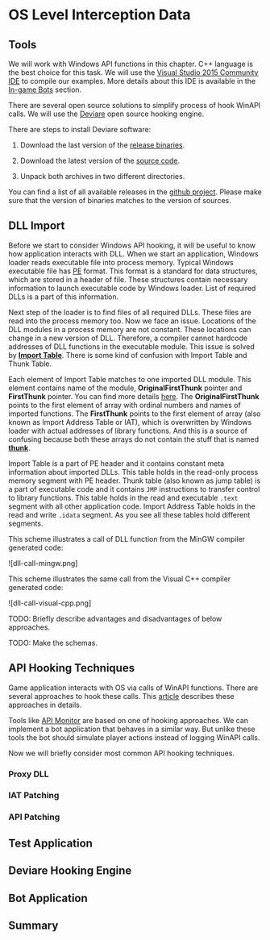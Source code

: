 # OS Level Interception Data

## Tools

We will work with Windows API functions in this chapter. C++ language is the best choice for this task. We will use the [Visual Studio 2015 Community IDE](https://www.visualstudio.com/en-us/products/visual-studio-express-vs.aspx#) to compile our examples. More details about this IDE is available in the [In-game Bots](../InGameBots/tools.md) section.

There are several open source solutions to simplify process of hook WinAPI calls. We will use the [Deviare](http://www.nektra.com/products/deviare-api-hook-windows/) open source hooking engine.

There are steps to install Deviare software:

1. Download the last version of the [release binaries](https://github.com/nektra/Deviare2/releases/download/v2.8.0/Deviare.2.8.0.zip).

2. Download the latest version of the [source code](https://github.com/nektra/Deviare2/archive/v2.8.0.zip).

3. Unpack both archives in two different directories.

You can find a list of all available releases in the [github project](https://github.com/nektra/Deviare2/releases). Please make sure that the version of binaries matches to the version of sources.

## DLL Import

Before we start to consider Windows API hooking, it will be useful to know how application interacts with DLL. When we start an application, Windows loader reads executable file into process memory. Typical Windows executable file has [PE](https://msdn.microsoft.com/en-us/library/ms809762.aspx) format. This format is a standard for data structures, which are stored in a header of file. These structures contain necessary information to launch executable code by Windows loader. List of required DLLs is a part of this information.

Next step of the loader is to find files of all required DLLs. These files are read into the process memory too. Now we face an issue. Locations of the DLL modules in a process memory are not constant. These locations can change in a new version of DLL. Therefore, a compiler cannot hardcode addresses of DLL functions in the executable module. This issue is solved by [**Import Table**](http://sandsprite.com/CodeStuff/Understanding_imports.html). There is some kind of confusion with Import Table and Thunk Table.

Each element of Import Table matches to one imported DLL module. This element contains name of the module, **OriginalFirstThunk** pointer and **FirstThunk** pointer. You can find more details [here](http://ntcore.com/files/inject2it.htm). The **OriginalFirstThunk** points to the first element of array with ordinal numbers and names of imported functions. The **FirstThunk** points to the first element of array (also known as Import Address Table or IAT), which is overwritten by Windows loader with actual addresses of library functions. And this is a source of confusing because both these arrays do not contain the stuff that is named [**thunk**](https://en.wikipedia.org/wiki/Thunk#Overlays_and_dynamic_linking).

Import Table is a part of PE header and it contains constant meta information about imported DLLs. This table holds in the read-only process memory segment with PE header. Thunk table (also known as jump table) is a part of executable code and it contains `JMP` instructions to transfer control to library functions. This table holds in the read and executable `.text` segment with all other application code. Import Address Table holds in the read and write `.idata` segment. As you see all these tables hold different segments.

This scheme illustrates a call of DLL function from the MinGW compiler generated code:

![dll-call-mingw.png]

This scheme illustrates the same call from the Visual C++ compiler generated code:

![dll-call-visual-cpp.png]

TODO: Briefly describe advantages and disadvantages of below approaches.

TODO: Make the schemas.

## API Hooking Techniques

Game application interacts with OS via calls of WinAPI functions. There are several approaches to hook these calls. This [article](http://www.internals.com/articles/apispy/apispy.htm) describes these approaches in details.

Tools like [API Monitor](../ClickerBots/tools.md) are based on one of hooking approaches. We can implement a bot application that behaves in a similar way. But unlike these tools the bot should simulate player actions instead of logging WinAPI calls.

Now we will briefly consider most common API hooking techniques. 

### Proxy DLL

### IAT Patching

### API Patching

## Test Application

## Deviare Hooking Engine

## Bot Application

## Summary